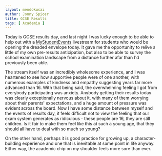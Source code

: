 ```yaml
---
layout: mendokusai
author: Jonny Spicer
title: GCSE Results
tags: [ Academia ]
---
```

Today is GCSE results day, and last night I was lucky enough to be able to help out with a [MyStudentEvents](https://mystudentevents.com/) livestream for students who would be opening the dreaded envelope today. It gave me the opportunity
to relive a little of my own pre-results anticipation, but also to be able to survey the school examination landscape from a
distance further afar than I'd previously been able.

The stream itself was an incredibly wholesome experience, and I was heartened to see how supportive people were of one another,
with numerous examples of kindness and empathy suggesting years far more advanced than 16. With that being said, the overwhelming
feeling I got from everybody participating was anxiety. Anybody getting their results today was clearly exceptionally nervous about
it, with many of them worrying about their parents' expectations, and a huge amount of pressure was evident across the board. Now
I have some distance between myself and the events of results day, it feels difficult not to view the feeling that our exam system
generates as ridiculous - these people are 16, they are still children. Is it fair to make them feel like this at such a young age,
that they should all have to deal with so much so young? 

On the other hand, perhaps it is good practice for growing up, a character-building experience and one that is inevitable at some
point in life anyway. Either way, the academic chip on my shoulder feels more sore than ever.
